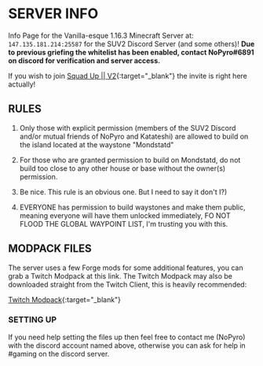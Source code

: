 # SERVER INFO

Info Page for the Vanilla-esque 1.16.3 Minecraft Server at: `147.135.181.214:25587` for the SUV2 Discord Server (and some others)! **Due to previous griefing the whitelist has been enabled, contact NoPyro#6891 on discord for verification and server access.**

If you wish to join [Squad Up || V2](https://discord.gg/c7ECZHS){:target="_blank"} the invite is right here actually!

## RULES

1. Only those with explicit permission (members of the SUV2 Discord and/or mutual friends of NoPyro and Katateshi) are allowed to build on the island located at the waystone "Mondstatd"

2. For those who are granted permission to build on Mondstatd, do not build too close to any other house or base without the owner(s) permission.

3. Be nice. This rule is an obvious one. But I need to say it don't I?)

4. EVERYONE has permission to build waystones and make them public, meaning everyone will have them unlocked immediately, FO NOT FLOOD THE GLOBAL WAYPOINT LIST, I'm trusting you with this.

## MODPACK FILES

The server uses a few Forge mods for some additional features, you can grab a Twitch Modpack at this link. The Twitch Modpack may also be downloaded straight from the Twitch Client, this is heavily recommended:

[Twitch Modpack](https://www.curseforge.com/minecraft/modpacks/zmd-modpack/){:target="_blank"}

### SETTING UP

If you need help setting the files up then feel free to contact me (NoPyro) with the discord account named above, otherwise you can ask for help in #gaming on the discord server.
